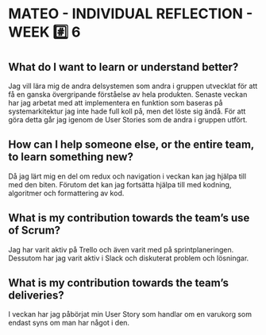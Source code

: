 # MATEO - INDIVIDUAL REFLECTION - WEEK :hash: 6

## What do I want to learn or understand better?
Jag vill lära mig de andra delsystemen som andra i gruppen utvecklat för att få en ganska övergripande förståelse av hela produkten.
Senaste veckan har jag arbetat med att implementera en funktion som baseras på systemarkitektur jag inte hade full koll på, men det löste sig ändå.
För att göra detta går jag igenom de User Stories som de andra i gruppen utfört.

## How can I help someone else, or the entire team, to learn something new?
Då jag lärt mig en del om redux och navigation i veckan kan jag hjälpa till med den biten. 
Förutom det kan jag fortsätta hjälpa till med kodning, algoritmer och formattering av kod.

## What is my contribution towards the team’s use of Scrum?
Jag har varit aktiv på Trello och även varit med på sprintplaneringen. Dessutom har jag varit aktiv i Slack och diskuterat problem och lösningar.

## What is my contribution towards the team’s deliveries?
I veckan har jag påbörjat min User Story som handlar om en varukorg som endast syns om man har något i den.
